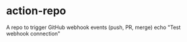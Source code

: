# action-repo
A repo to trigger GitHub webhook events (push, PR, merge)
echo "Test webhook connection"